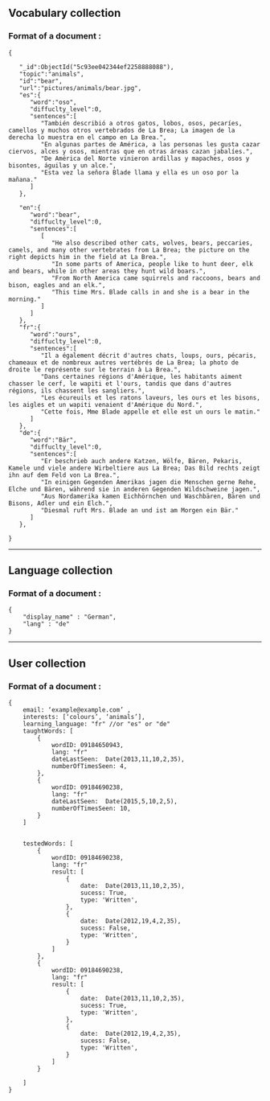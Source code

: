 ## Vocabulary collection 

### Format of a document :

	{
	
       "_id":ObjectId("5c93ee042344ef2258888088"),
       "topic":"animals",
       "id":"bear",
       "url":"pictures/animals/bear.jpg",          
       "es":{
          "word":"oso",
          "diffuclty_level":0,
          "sentences":[
             "También describió a otros gatos, lobos, osos, pecaríes, camellos y muchos otros vertebrados de La Brea; La imagen de la derecha lo muestra en el campo en La Brea.",
             "En algunas partes de América, a las personas les gusta cazar ciervos, alces y osos, mientras que en otras áreas cazan jabalíes.",
             "De América del Norte vinieron ardillas y mapaches, osos y bisontes, águilas y un alce.",
             "Esta vez la señora Blade llama y ella es un oso por la mañana."
          ]
       },
       
       "en":{
          "word":"bear",
          "diffuclty_level":0,
          "sentences":[
             [
                "He also described other cats, wolves, bears, peccaries, camels, and many other vertebrates from La Brea; the picture on the right depicts him in the field at La Brea.",
                "In some parts of America, people like to hunt deer, elk and bears, while in other areas they hunt wild boars.",
                "From North America came squirrels and raccoons, bears and bison, eagles and an elk.",
                "This time Mrs. Blade calls in and she is a bear in the morning."
             ]
          ]
       },
       "fr":{
          "word":"ours",
          "diffuclty_level":0,
          "sentences":[
             "Il a également décrit d'autres chats, loups, ours, pécaris, chameaux et de nombreux autres vertébrés de La Brea; la photo de droite le représente sur le terrain à La Brea.",
             "Dans certaines régions d'Amérique, les habitants aiment chasser le cerf, le wapiti et l'ours, tandis que dans d'autres régions, ils chassent les sangliers.",
             "Les écureuils et les ratons laveurs, les ours et les bisons, les aigles et un wapiti venaient d'Amérique du Nord.",
             "Cette fois, Mme Blade appelle et elle est un ours le matin."
          ]
       },
       "de":{
          "word":"Bär",
          "diffuclty_level":0,
          "sentences":[
             "Er beschrieb auch andere Katzen, Wölfe, Bären, Pekaris, Kamele und viele andere Wirbeltiere aus La Brea; Das Bild rechts zeigt ihn auf dem Feld von La Brea.",
             "In einigen Gegenden Amerikas jagen die Menschen gerne Rehe, Elche und Bären, während sie in anderen Gegenden Wildschweine jagen.",
             "Aus Nordamerika kamen Eichhörnchen und Waschbären, Bären und Bisons, Adler und ein Elch.",
             "Diesmal ruft Mrs. Blade an und ist am Morgen ein Bär."
          ]
       },
   
    }


*  * *

## Language collection 

### Format of a document :

	{ 
        "display_name" : "German", 
        "lang" : "de" 
	}


*  * *  

## User collection 

### Format of a document :

	{
		email: ‘example@example.com’ ,
		interests: [‘colours’, ‘animals’],
		learning_language: "fr" //or "es" or "de" 
		taughtWords: [
			{
				wordID: 09184650943,
				lang: "fr"
				dateLastSeen:  Date(2013,11,10,2,35),
				numberOfTimesSeen: 4,
			},
			{
				wordID: 09184690238,
				lang: "fr"
				dateLastSeen:  Date(2015,5,10,2,5),
				numberOfTimesSeen: 10,
			}
		]
	 

		testedWords: [
			{
				wordID: 09184690238,
				lang: "fr"
				result: [
					{
						date:  Date(2013,11,10,2,35),
						sucess: True,
						type: 'Written',
					},
					{
						date:  Date(2012,19,4,2,35),
						sucess: False,
						type: 'Written',
					}
				]
			},
			{
				wordID: 09184690238,
				lang: "fr"
				result: [
					{
						date:  Date(2013,11,10,2,35),
						sucess: True,
						type: 'Written',
					},
					{
						date:  Date(2012,19,4,2,35),
						sucess: False,
						type: 'Written',
					}
				]
			}

		]
	}
